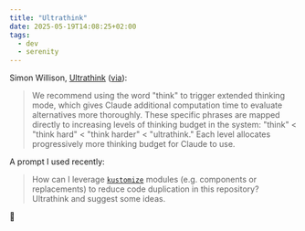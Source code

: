 ```yaml
---
title: "Ultrathink"
date: 2025-05-19T14:08:25+02:00
tags:
  - dev
  - serenity
---
```


Simon Willison,
[Ultrathink](https://simonwillison.net/2025/Apr/19/claude-code-best-practices/)
([via](https://news.ycombinator.com/item?id=43739997)):

> We recommend using the word "think" to trigger extended thinking mode, which
> gives Claude additional computation time to evaluate alternatives more
> thoroughly. These specific phrases are mapped directly to increasing levels of
> thinking budget in the system: "think" < "think hard" < "think harder" <
> "ultrathink." Each level allocates progressively more thinking budget for
> Claude to use.

A prompt I used recently:

> How can I leverage [`kustomize`](https://kustomize.io/) modules (e.g.
> components or replacements) to reduce code duplication in this repository?
> Ultrathink and suggest some ideas.

🤖
